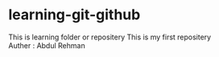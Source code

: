 # learning-git-github
This is learning folder or repositery
This is my first repositery 
<br>
Auther : Abdul Rehman
